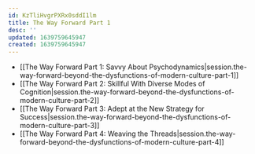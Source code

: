 ```yaml
---
id: KzTliHvgrPXRx0sddI1lm
title: The Way Forward Part 1
desc: ''
updated: 1639759645947
created: 1639759645947
---
```


- [[The Way Forward Part 1:  Savvy About Psychodynamics|session.the-way-forward-beyond-the-dysfunctions-of-modern-culture-part-1]]
- [[The Way Forward Part 2:  Skillful With Diverse Modes of Cognition|session.the-way-forward-beyond-the-dysfunctions-of-modern-culture-part-2]]
- [[The Way Forward Part 3:  Adept at the New Strategy for Success|session.the-way-forward-beyond-the-dysfunctions-of-modern-culture-part-3]]
- [[The Way Forward Part 4:  Weaving the Threads|session.the-way-forward-beyond-the-dysfunctions-of-modern-culture-part-4]]

